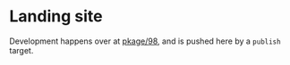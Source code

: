 # Landing site

Development happens over at [pkage/98](https://github.com/pkage/98), and is pushed here by a `publish` target.

